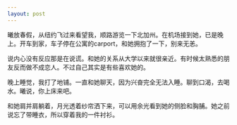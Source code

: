 ```yaml
---
layout: post
---
```


曦放春假，从纽约飞过来看望我，顺路游览一下北加州。在机场接到她，已是晚上。开车到家，车子停在公寓的carport，和她拥抱了一下，别来无恙。

说内心没有反应那是在说谎。和她的关系从大学以来就很亲近。有时候太熟悉的朋友反而做不成恋人。不过自己其实是有些喜欢她的。

晚上睡觉，我打了地铺。一直和她聊天，因为兴奋完全无法入睡。聊到口渴，去喝水。曦说，你上床来吧。

和她肩并肩躺着，月光透着纱帘洒下来，可以用余光看到她的侧脸和胸脯。她之前说忘了带睡衣，所以穿着我的一件衬衫。